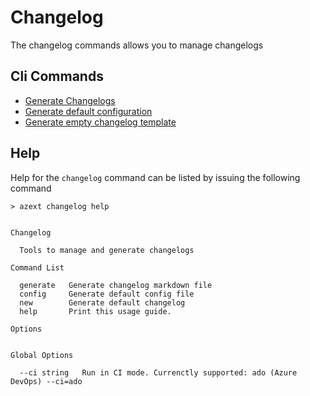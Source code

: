 # Changelog

The changelog commands allows you to manage changelogs

## Cli Commands

- [Generate Changelogs](./generate.md)
- [Generate default configuration](./config.md)
- [Generate empty changelog template](./new.md)

## Help

Help for the `changelog` command can be listed by issuing the following command

```text
> azext changelog help
```

[//]: # "#help-definition[command=changelog,help]"

```text

Changelog

  Tools to manage and generate changelogs

Command List

  generate   Generate changelog markdown file
  config     Generate default config file
  new        Generate default changelog
  help       Print this usage guide.

Options


Global Options

  --ci string   Run in CI mode. Currenctly supported: ado (Azure DevOps) --ci=ado

```

[//]: # "#help-definition[end]"
